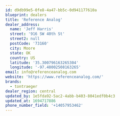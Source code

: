 ```yaml
---
id: d9db99e5-0fe8-4a47-bb5c-0d941177610a
blueprint: dealers
title: 'Reference Analog'
dealer_address:
  name: 'Jeff Harris'
  street: '916 SW 40th St'
  street2: null
  postCode: '73160'
  city: Moore
  state: OK
  country: US
  latitude: '35.300796163265304'
  longitude: '-97.48002508163265'
email: info@referenceanalog.com
website: 'https://www.referenceanalog.com/'
brands:
  - tontraeger
dealer_region: central
updated_by: 1e5fda92-5ac2-4abb-b403-8041edf0b4c3
updated_at: 1694717886
phone_number_field: '+14057953462'
---
```


